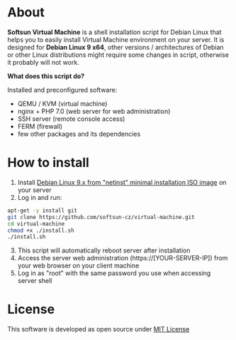 # About

**Softsun Virtual Machine** is a shell installation script for Debian Linux that helps you to easily install Virtual Machine environment on your server. It is designed for **Debian Linux 9 x64**, other versions / architectures of Debian or other Linux distributions might require some changes in script, otherwise it probably will not work.

**What does this script do?**

Installed and preconfigured software:
- QEMU / KVM (virtual machine)
- nginx + PHP 7.0 (web server for web administration)
- SSH server (remote console access)
- FERM (firewall)
- few other packages and its dependencies

# How to install

1. Install [Debian Linux 9.x from "netinst" minimal installation ISO image](https://www.debian.org/CD/netinst/) on your server
2. Log in and run:

```sh
apt-get -y install git
git clone https://github.com/softsun-cz/virtual-machine.git
cd virtual-machine 
chmod +x ./install.sh
./install.sh
```

3. This script will automatically reboot server after installation
4. Access the server web administration (https://[YOUR-SERVER-IP]) from your web browser on your client machine
5. Log in as "root" with the same password you use when accessing server shell

# License

This software is developed as open source under [MIT License](./LICENSE)

